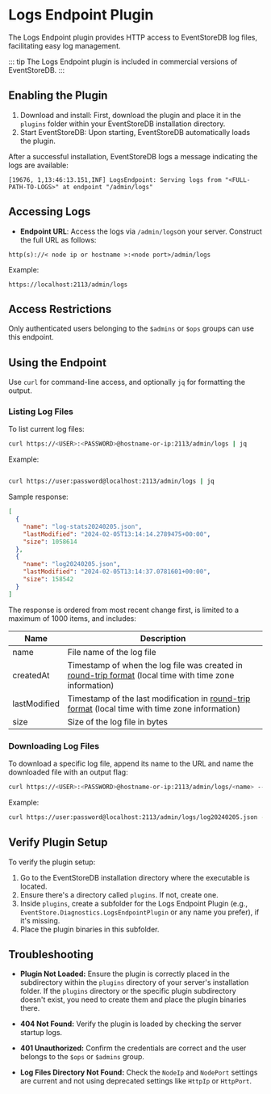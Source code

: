 # Logs Endpoint Plugin 
The Logs Endpoint plugin provides HTTP access to EventStoreDB log files, facilitating easy log management. 

::: tip
The Logs Endpoint plugin is included in commercial versions of EventStoreDB.
:::

## Enabling the Plugin

1. Download and install: First, download the plugin and place it in the `plugins` folder within your EventStoreDB installation directory. 
2. Start EventStoreDB: Upon starting, EventStoreDB automatically loads the plugin. 

After a successful installation, EventStoreDB logs a message indicating the logs are available:
```
[19676, 1,13:46:13.151,INF] LogsEndpoint: Serving logs from "<FULL-PATH-TO-LOGS>" at endpoint "/admin/logs"
```

## Accessing Logs

- **Endpoint URL**: Access the logs via `/admin/logs`on your server. Construct the full URL as follows: 
```
http(s)://< node ip or hostname >:<node port>/admin/logs
```
Example:
```
https://localhost:2113/admin/logs
```

## Access Restrictions

Only authenticated users belonging to the `$admins` or `$ops` groups can use this endpoint. 

## Using the Endpoint

Use `curl` for command-line access, and optionally `jq` for formatting the output.  

### Listing Log Files

To list current log files:
```bash
curl https://<USER>:<PASSWORD>@hostname-or-ip:2113/admin/logs | jq
```
Example:
```bash

curl https://user:password@localhost:2113/admin/logs | jq
```

Sample response:
```json
[
  {
    "name": "log-stats20240205.json",
    "lastModified": "2024-02-05T13:14:14.2789475+00:00",
    "size": 1058614
  },
  {
    "name": "log20240205.json",
    "lastModified": "2024-02-05T13:14:37.0781601+00:00",
    "size": 158542
  }
]
```

The response is ordered from most recent change first, is limited to a maximum of 1000 items, and includes:

| Name | Description |
|---|---|
| name | File name of the log file |
| createdAt | Timestamp of when the log file was created in [round-trip format](https://learn.microsoft.com/en-us/dotnet/standard/base-types/standard-date-and-time-format-strings#the-round-trip-o-o-format-specifier) (local time with time zone information) |
| lastModified | Timestamp of the last modification in [round-trip format](https://learn.microsoft.com/en-us/dotnet/standard/base-types/standard-date-and-time-format-strings#the-round-trip-o-o-format-specifier) (local time with time zone information) |
| size | Size of the log file in bytes |

### Downloading Log Files

To download a specific log file, append its name to the URL and name the downloaded file with an output flag:
```bash
curl https://<USER>:<PASSWORD>@hostname-or-ip:2113/admin/logs/<name> --output <name>
```
Example:
```bash
curl https://user:password@localhost:2113/admin/logs/log20240205.json --output log20240205.json
```

## Verify Plugin Setup

To verify the plugin setup:

1. Go to the EventStoreDB installation directory where the executable is located. 
2. Ensure there's a directory called `plugins`. If not, create one. 
3. Inside `plugins`, create a subfolder for the Logs Endpoint Plugin (e.g., `EventStore.Diagnostics.LogsEndpointPlugin` or any name you prefer), if it's missing.
4. Place the plugin binaries in this subfolder.

## Troubleshooting

- **Plugin Not Loaded:** Ensure the plugin is correctly placed in the subdirectory within the `plugins` directory of your server's installation folder. If the `plugins` directory or the specific plugin subdirectory doesn't exist, you need to create them and place the plugin binaries there. 

- **404 Not Found:** Verify the plugin is loaded by checking the server startup logs.

- **401 Unauthorized:** Confirm the credentials are correct and the user belongs to the `$ops` or `$admins` group.

- **Log Files Directory Not Found:** Check the `NodeIp` and `NodePort` settings are current and not using deprecated settings like `HttpIp` or `HttpPort`.

